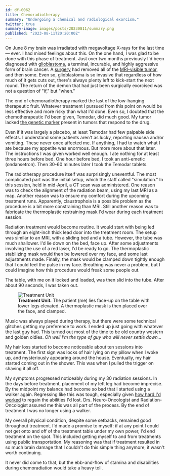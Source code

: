 ```yaml
---
id: df-0062
title: Chemoradiotherapy
summary: "Undergoing a chemical and radiological exorcism."
twitter: true
summary-image: images/posts/20230811/summary.png
published: "2023-08-11T20:20:00Z"
---
```


On June 8 my brain was irradiated with megavoltage X-rays for the last time &mdash; ever. I had mixed feelings about this. On the one hand, I was glad to be done with this phase of treatment. Just over two months previously I'd been diagnosed with [glioblastoma](/articles/2023/06/06/the-g-word/), a terminal, incurable, and highly aggressive form of brain cancer. A [surgery](/articles/2023/06/02/reflections-on-my-brain-surgery/) had removed all of the [MRI-visible tumor](/articles/2023/05/27/the-scary-stuff/), and then some. Even so, glioblastoma is so invasive that regardless of how much of it gets cuts out, there's always plenty left to kick-start the next round. The return of the demon that had just been surgically exorcised was not a question of "if," but "when."

The end of chemoradiotherapy marked the last of the low-hanging therapeutic fruit. Whatever treatment I pursued from this point on would be less effective and more risky than what I'd done. Even so, I doubted that the chemotherapeutic I'd been given, Temodar, did much good. My tumor lacked [the genetic marker](/articles/2023/08/06/temodar-mgmt-methylation-and-the-endless-loop-of-bad-glioblastoma-treatments/) present in tumors that respond to the drug.

Even if it was largely a placebo, at least Temodar had few palpable side effects. I understand some patients aren't as lucky, reporting nausea and/or vomiting. These never once affected me. If anything, I had to watch what I ate because my appetite was enormous. But more more about that later. The instructions I was given worked well enough. I ate nothing for at least three hours before bed. One hour before bed, I took an anti-emetic (ondansetron). Then 30-60 minutes later I took the Temodar tablets.

The radiotherapy procedure itself was surprisingly uneventful. The most complicated part was the initial setup, which the staff called "simulation." In this session, held in mid-April, a CT scan was administered. One reason was to check the alignment of the radiation beam, using my last MRI as a map. Another reason was to ensure my comfort during the upcoming treatment runs. Apparently, claustrophoia is a possible problem as the procedure is a bit more constraining than MRI. Still another reason was to fabricate the thermoplastic restraining mask I'd wear during each treatment session.

Radiation treatment would become routine. It would start with being led through an eight-inch thick lead door into the treatment room. The setup was similar to an MRI, with a sliding bed and a tube. However, the tube was much shallower. I'd lie down on the bed, face up. After some adjustments involving the use of a red laser, I'd be ready to go. The thermoplastic stabilizing mask would then be lowered over my face, and some last adjustments made. Finally, the mask would be clamped down tightly enough that I could feel the pulse in my face. Breathing was never a problem, but I could imagine how this procedure would freak some people out.

The table, with me on it locked and loaded, was then slid into the tube. After about 90 seconds, I was taken out.

<figure>
  <img alt="Treatment Unit" src="/images/posts/20230811/treatment-unit.png">
  <figcaption>
    <strong>Treatment Unit.</strong> The patient (me) lies face-up on the table with lower legs elevated. A thermoplastic mask is then placed over the face, and clamped.
  </figcaption>
</figure>

Music was always played during therapy, but there were some technical glitches getting my preference to work. I ended up just going with whatever the last guy had. This turned out most of the time to be old country western and golden oldies. *Oh well I'm the type of guy who will never settle down...*

My hair loss started to become noticeable about ten sessions into treatment. The first sign was locks of hair lying on my pillow when I woke up, and mysteriously appearing around the house. Eventually, my hair started coming out in the shower. This was when I pulled the trigger on shaving it all off.

My symptoms progressed noticeably during my 30 radiation sessions. In the days before treatment, placement of my left leg had become imprecise. By the midpoint my balance had become so bad that I started using a walker again. Regressing like this was tough, especially given [how hard I'd worked](/articles/2023/07/18/the-principle-of-least-convenience/) to regain the abilities I'd lost. Drs. Neuro-Oncologist and Radiation-Oncologist assured me this was all part of the process. By the end of treatment I was no longer using a walker.

My overall physical condition, despite some setbacks, remained good throughout treatment. I'd made a promise to myself: if at any point I could not get onto and off of the treatment table under my own power, I'd end treatment on the spot. This included getting myself to and from treatments using public transportation. My reasoning was that if treatment resulted in so much brain damage that I couldn't do this simple thing anymore, it wasn't worth continuing.

It never did come to that, but the ebb-and-flow of stamina and disabilities during chemoradiation would take a heavy toll.
